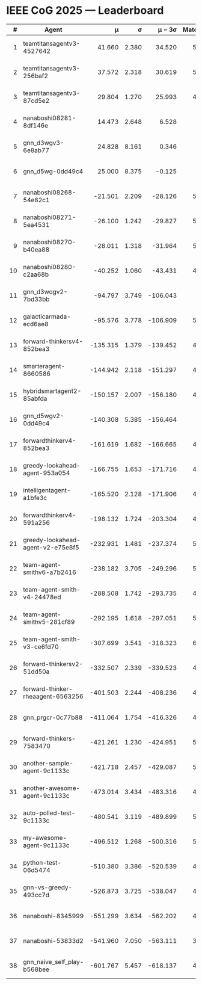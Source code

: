 # IEEE CoG 2025 — Leaderboard

| # | Agent | μ | σ | μ − 3σ | Matches | Updated |
|---:|---|---:|---:|---:|---:|---|
| 1 | teamtitansagentv3-4527642 | 41.660 | 2.380 | 34.520 | 5496 | 2025-08-30 00:31 |
| 2 | teamtitansagentv3-256baf2 | 37.572 | 2.318 | 30.619 | 5476 | 2025-08-30 00:31 |
| 3 | teamtitansagentv3-87cd5e2 | 29.804 | 1.270 | 25.993 | 4900 | 2025-08-30 00:31 |
| 4 | nanaboshi08281-8df146e | 14.473 | 2.648 | 6.528 | 206 | 2025-08-30 00:31 |
| 5 | gnn_d3wgv3-6e8ab77 | 24.828 | 8.161 | 0.346 | 118 | 2025-08-30 00:31 |
| 6 | gnn_d5wg-0dd49c4 | 25.000 | 8.375 | -0.125 | 100 | 2025-08-30 00:31 |
| 7 | nanaboshi08268-54e82c1 | -21.501 | 2.209 | -28.126 | 5140 | 2025-08-30 00:31 |
| 8 | nanaboshi08271-5ea4531 | -26.100 | 1.242 | -29.827 | 5418 | 2025-08-30 00:31 |
| 9 | nanaboshi08270-b40ea88 | -28.011 | 1.318 | -31.964 | 5320 | 2025-08-30 00:31 |
| 10 | nanaboshi08280-c2aa68b | -40.252 | 1.060 | -43.431 | 4978 | 2025-08-30 00:31 |
| 11 | gnn_d3wogv2-7bd33bb | -94.797 | 3.749 | -106.043 | 224 | 2025-08-30 00:31 |
| 12 | galacticarmada-ecd6ae8 | -95.576 | 3.778 | -106.909 | 5160 | 2025-08-30 00:31 |
| 13 | forward-thinkersv4-852bea3 | -135.315 | 1.379 | -139.452 | 4255 | 2025-08-30 00:31 |
| 14 | smarteragent-8660586 | -144.942 | 2.118 | -151.297 | 4171 | 2025-08-30 00:31 |
| 15 | hybridsmartagent2-85abfda | -150.157 | 2.007 | -156.180 | 4526 | 2025-08-30 00:31 |
| 16 | gnn_d5wgv2-0dd49c4 | -140.308 | 5.385 | -156.464 | 180 | 2025-08-30 00:31 |
| 17 | forwardthinkerv4-852bea3 | -161.619 | 1.682 | -166.665 | 4198 | 2025-08-30 00:31 |
| 18 | greedy-lookahead-agent-953a054 | -166.755 | 1.653 | -171.716 | 4990 | 2025-08-30 00:31 |
| 19 | intelligentagent-a1bfe3c | -165.520 | 2.128 | -171.906 | 4687 | 2025-08-30 00:31 |
| 20 | forwardthinkerv4-591a256 | -198.132 | 1.724 | -203.304 | 4557 | 2025-08-30 00:31 |
| 21 | greedy-lookahead-agent-v2-e75e8f5 | -232.931 | 1.481 | -237.374 | 5162 | 2025-08-30 00:31 |
| 22 | team-agent-smithv6-a7b2416 | -238.182 | 3.705 | -249.296 | 5560 | 2025-08-30 00:31 |
| 23 | team-agent-smith-v4-24478ed | -288.508 | 1.742 | -293.735 | 4898 | 2025-08-30 00:31 |
| 24 | team-agent-smithv5-281cf89 | -292.195 | 1.618 | -297.051 | 5380 | 2025-08-30 00:31 |
| 25 | team-agent-smith-v3-ce6fd70 | -307.699 | 3.541 | -318.323 | 6038 | 2025-08-30 00:31 |
| 26 | forward-thinkersv2-51dd50a | -332.507 | 2.339 | -339.523 | 4968 | 2025-08-30 00:31 |
| 27 | forward-thinker-rheaagent-6563256 | -401.503 | 2.244 | -408.236 | 4468 | 2025-08-30 00:31 |
| 28 | gnn_prgcr-0c77b88 | -411.064 | 1.754 | -416.326 | 4950 | 2025-08-30 00:31 |
| 29 | forward-thinkers-7583470 | -421.261 | 1.230 | -424.951 | 5460 | 2025-08-30 00:31 |
| 30 | another-sample-agent-9c1133c | -421.718 | 2.457 | -429.087 | 5460 | 2025-08-30 00:31 |
| 31 | another-awesome-agent-9c1133c | -473.014 | 3.434 | -483.316 | 4960 | 2025-08-30 00:31 |
| 32 | auto-polled-test-9c1133c | -480.541 | 3.119 | -489.899 | 5220 | 2025-08-30 00:31 |
| 33 | my-awesome-agent-9c1133c | -496.512 | 1.268 | -500.316 | 5560 | 2025-08-30 00:31 |
| 34 | python-test-06d5474 | -510.380 | 3.386 | -520.539 | 4500 | 2025-08-30 00:31 |
| 35 | gnn-vs-greedy-493cc7d | -526.873 | 3.725 | -538.047 | 4120 | 2025-08-30 00:31 |
| 36 | nanaboshi-8345999 | -551.299 | 3.634 | -562.202 | 4490 | 2025-08-30 00:31 |
| 37 | nanaboshi-53833d2 | -541.960 | 7.050 | -563.111 | 3980 | 2025-08-30 00:31 |
| 38 | gnn_naive_self_play-b568bee | -601.767 | 5.457 | -618.137 | 4520 | 2025-08-30 00:31 |
